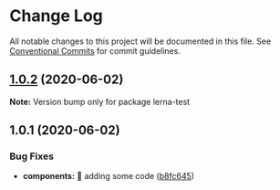 # Change Log

All notable changes to this project will be documented in this file.
See [Conventional Commits](https://conventionalcommits.org) for commit guidelines.

## [1.0.2](https://github.com/mirenod/lerna-test/compare/v1.0.1...v1.0.2) (2020-06-02)

**Note:** Version bump only for package lerna-test





## 1.0.1 (2020-06-02)


### Bug Fixes

* **components:** :art: adding some code ([b8fc645](https://github.com/mirenod/lerna-test/commit/b8fc6452d4268746d25723dd04e3cd8d19c38043))
